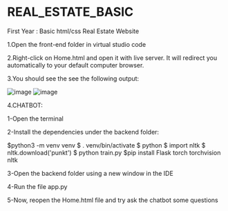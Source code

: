 # REAL_ESTATE_BASIC
First Year : Basic html/css Real Estate Website


1.Open the front-end folder in virtual studio code 

2.Right-click on Home.html and open it with live server. It will redirect you automatically to your default computer browser.


3.You should see the see the following output:

![image](/Images/Picture1.png)
![image](/Images/Picture2.png)



4.CHATBOT:


1-Open the terminal 


2-Install the dependencies under the backend folder:

$python3 -m venv venv
$ . venv/bin/activate
$ python
$ import nltk
$ nltk.download('punkt')
$ python train.py
$pip install Flask torch torchvision nltk

3-Open the backend folder using a new window in the IDE

4-Run the file app.py

5-Now, reopen the Home.html file   and try ask the chatbot some questions
